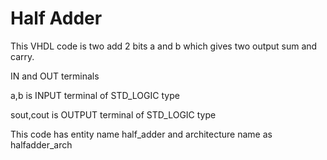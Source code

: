 # Half Adder

This VHDL code is two add 2 bits a and b which gives two output sum and carry.

IN and OUT terminals

a,b is INPUT terminal of STD_LOGIC type

sout,cout is OUTPUT terminal of STD_LOGIC type

This code has entity name half_adder and architecture name as halfadder_arch
